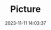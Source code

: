 ---
weight: 1
images:
- /images/edited/139.jpeg
title: Picture
date: 2023-11-11 14:03:37
tags:
- luminar
- work
---